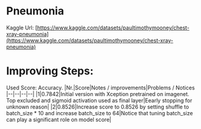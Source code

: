 # Pneumonia
Kaggle Url: [https://www.kaggle.com/datasets/paultimothymooney/chest-xray-pneumonia](https://www.kaggle.com/datasets/paultimothymooney/chest-xray-pneumonia)
# Improving Steps:
Used Score: Accuracy.
|Nr.|Score|Notes / improvements|Problems / Notices
|--|--|--|--|
|1|0.7842|Initial version with Xception pretrained on imagenet. Top excluded and sigmoid activation used as final layer|Eearly stopping for unknown reason|
|2|0.8526|Increase score to 0.8526 by setting shuffle to batch_size * 10 and increase batch_size to 64|Notice that tuning batch_size can play a significant role on model score|

